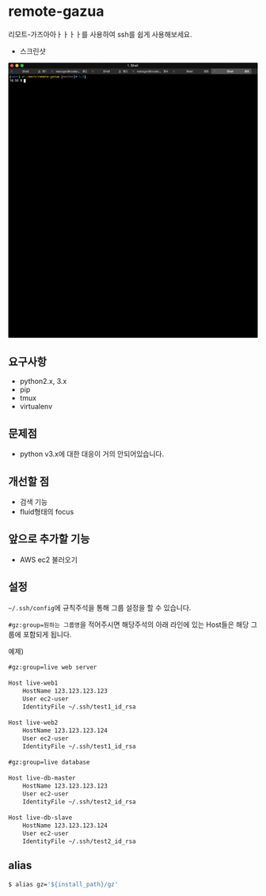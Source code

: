 # remote-gazua

리모트-가즈아아ㅏㅏㅏㅏ를 사용하여 ssh를 쉽게 사용해보세요.

- 스크린샷

![screenshot](./image/screen.gif)

## 요구사항

- python2.x, 3.x
- pip
- tmux
- virtualenv

## 문제점

- python v3.x에 대한 대응이 거의 안되어있습니다.

## 개선할 점

- 검색 기능
- fluid형태의 focus

## 앞으로 추가할 기능

- AWS ec2 불러오기

## 설정

`~/.ssh/config`에 규칙주석을 통해 그룹 설정을 할 수 있습니다.

`#gz:group=원하는 그룹명`을 적어주시면 해당주석의 아래 라인에 있는 Host들은 해당 그룹에 포함되게 됩니다.

예제)

```
#gz:group=live web server

Host live-web1
    HostName 123.123.123.123
    User ec2-user
    IdentityFile ~/.ssh/test1_id_rsa

Host live-web2
    HostName 123.123.123.124
    User ec2-user
    IdentityFile ~/.ssh/test1_id_rsa

#gz:group=live database

Host live-db-master
    HostName 123.123.123.123
    User ec2-user
    IdentityFile ~/.ssh/test2_id_rsa

Host live-db-slave
    HostName 123.123.123.124
    User ec2-user
    IdentityFile ~/.ssh/test2_id_rsa

```

## alias

```bash
$ alias gz='${install_path}/gz'
```
